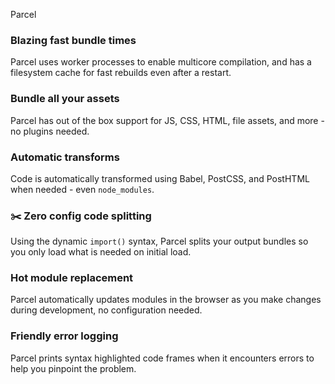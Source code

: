 Parcel

###  Blazing fast bundle times

Parcel uses worker processes to enable multicore compilation, and has a filesystem cache for fast rebuilds even after a restart.

###  Bundle all your assets

Parcel has out of the box support for JS, CSS, HTML, file assets, and more - no plugins needed.

###  Automatic transforms

Code is automatically transformed using Babel, PostCSS, and PostHTML when needed - even `node_modules`.

### ✂️ Zero config code splitting

Using the dynamic `import()` syntax, Parcel splits your output bundles so you only load what is needed on initial load.

###  Hot module replacement

Parcel automatically updates modules in the browser as you make changes during development, no configuration needed.

###  Friendly error logging

Parcel prints syntax highlighted code frames when it encounters errors to help you pinpoint the problem.